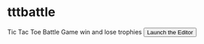 # tttbattle
Tic Tac Toe Battle Game win and lose trophies 
<button onclick="window.location.href='tttbattle.netlify.app'">Launch the Editor</button>
